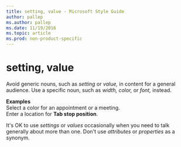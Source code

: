```yaml
---
title: setting, value - Microsoft Style Guide
author: pallep
ms.author: pallep
ms.date: 11/19/2016
ms.topic: article
ms.prod: non-product-specific
---
```


# setting, value

Avoid generic nouns, such as *setting* or *value,* in content for a general audience. Use a specific noun, such as *width, color,* or *font,* instead.

**Examples**  
Select a color for an appointment or a meeting.   
Enter a location for **Tab stop position**.

It's OK to use *settings* or *values* occasionally when you need to talk generally about more than one. Don't use *attributes* or *properties* as a synonym.
